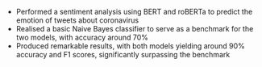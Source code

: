 * Performed a sentiment analysis using BERT and roBERTa to predict the emotion of tweets about coronavirus
* Realised a basic Naive Bayes classifier to serve as a benchmark for the two models, with accuracy around 70%
* Produced remarkable results, with both models yielding around 90% accuracy and F1 scores, significantly
surpassing the benchmark

